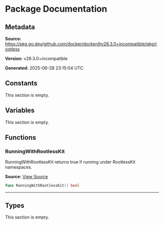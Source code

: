 # Package Documentation

## Metadata

**Source:** https://pkg.go.dev/github.com/docker/docker@v28.3.0+incompatible/pkg/rootless

**Version:** v28.3.0+incompatible

**Generated:** 2025-06-28 23:15:04 UTC

## Constants

This section is empty.

## Variables

This section is empty.

## Functions

### RunningWithRootlessKit

RunningWithRootlessKit returns true if running under RootlessKit namespaces.

**Source:** [View Source](https://github.com/docker/docker/blob/v28.3.0/pkg/rootless/rootless.go#L6)  

```go
func RunningWithRootlessKit() bool
```

---

## Types

This section is empty.

